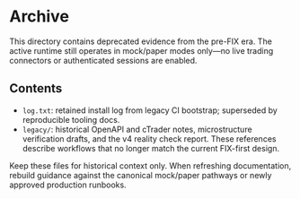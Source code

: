 # Archive

This directory contains deprecated evidence from the pre-FIX era. The active runtime still operates in mock/paper modes only—no live trading connectors or authenticated sessions are enabled.

## Contents
- `log.txt`: retained install log from legacy CI bootstrap; superseded by reproducible tooling docs.
- `legacy/`: historical OpenAPI and cTrader notes, microstructure verification drafts, and the v4 reality check report. These references describe workflows that no longer match the current FIX-first design.

Keep these files for historical context only. When refreshing documentation, rebuild guidance against the canonical mock/paper pathways or newly approved production runbooks.
